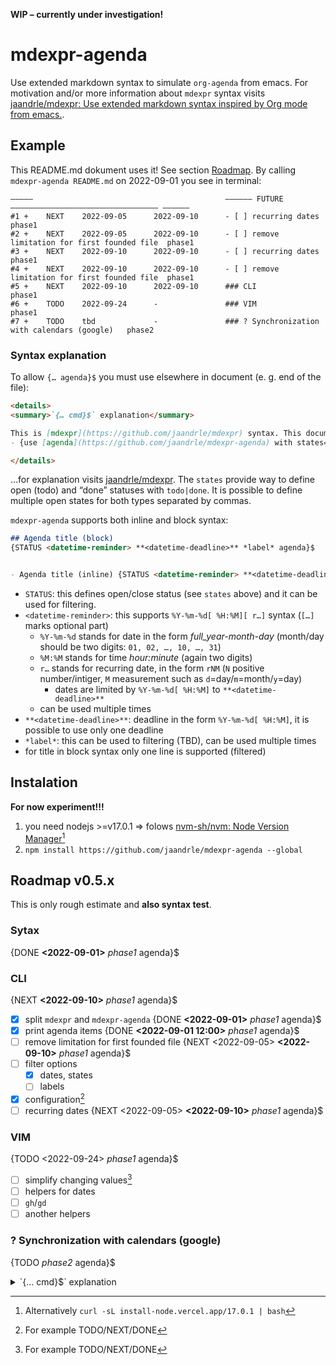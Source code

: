 **WIP – currently under investigation!**

# mdexpr-agenda
Use extended markdown syntax to simulate `org-agenda` from emacs.
For motivation and/or more information about `mdexpr` syntax visits
[jaandrle/mdexpr: Use extended markdown syntax inspired by Org mode from emacs.](https://github.com/jaandrle/mdexpr).

## Example
This README.md dokument uses it! See section [Roadmap](#roadmap).
By calling `mdexpr-agenda README.md` on 2022-09-01 you see in terminal:
```terminal
—————                                           —————— FUTURE ————————————————————————————————— ——————
#1 +    NEXT    2022-09-05      2022-09-10      - [ ] recurring dates                           phase1
#2 +    NEXT    2022-09-05      2022-09-10      - [ ] remove limitation for first founded file  phase1
#3 +    NEXT    2022-09-10      2022-09-10      - [ ] recurring dates                           phase1
#4 +    NEXT    2022-09-10      2022-09-10      - [ ] remove limitation for first founded file  phase1
#5 +    NEXT    2022-09-10      2022-09-10      ### CLI                                         phase1
#6 +    TODO    2022-09-24      -               ### VIM                                         phase1
#7 +    TODO    tbd             -               ### ? Synchronization with calendars (google)   phase2
```

### Syntax explanation
To allow `{… agenda}$` you must use elsewhere in document (e. g. end of the file):
```markdown
<details>
<summary>`{… cmd}$` explanation</summary>

This is [mdexpr](https://github.com/jaandrle/mdexpr) syntax. This document uses:
- {use [agenda](https://github.com/jaandrle/mdexpr-agenda) with states=TODO,NEXT|DONE mdexpr}$

</details>
```
…for explanation visits [jaandrle/mdexpr](https://github.com/jaandrle/mdexpr#syntax-v05x-currently).
The `states` provide way to define open (todo) and “done” statuses with `todo|done`. It is possible
to define multiple open states for both types separated by commas.

`mdexpr-agenda` supports both inline and block syntax:
```markdown
## Agenda title (block)
{STATUS <datetime-reminder> **<datetime-deadline>** *label* agenda}$


- Agenda title (inline) {STATUS <datetime-reminder> **<datetime-deadline>** *label* agenda}$
```

- `STATUS`: this defines open/close status (see `states` above) and it can be used for filtering.
- `<datetime-reminder>`: this supports `%Y-%m-%d[ %H:%M][ r…]` syntax (`[…]` marks optional part)
	- `%Y-%m-%d` stands for date in the form *full\_year-month-day*  (month/day should be two digits: `01, 02, …, 10, …, 31`)
	- `%M:%M` stands for time *hour:minute* (again two digits)
	- `r…` stands for recurring date, in the form `rNM` (`N` positive number/intiger, `M` measurement such as `d`=day/`m`=month/`y`=day)
		- dates are limited by `%Y-%m-%d[ %H:%M]` to `**<datetime-deadline>**`
	- <datetime-reminder> can be used multiple times
- `**<datetime-deadline>**`: deadline in the form `%Y-%m-%d[ %H:%M]`, it is possible to use only one deadline
- `*label*`: this can be used to filtering (TBD), can be used multiple times
- for title in block syntax only one line is supported (filtered)

## Instalation
**For now experiment!!!**

1. you need nodejs >=v17.0.1 ⇒ folows [nvm-sh/nvm: Node Version Manager](https://github.com/nvm-sh/nvm)[^node]
1. `npm install https://github.com/jaandrle/mdexpr-agenda --global`

## Roadmap v0.5.x
This is only rough estimate and **also syntax test**.

### Sytax
{DONE **<2022-09-01>** *phase1* agenda}$

### CLI
{NEXT **<2022-09-10>** *phase1* agenda}$

- [x] split `mdexpr` and `mdexpr-agenda` {DONE **<2022-09-01>** *phase1* agenda}$
- [x] print agenda items {DONE **<2022-09-01 12:00>** *phase1* agenda}$
- [ ] remove limitation for first founded file {NEXT <2022-09-05> **<2022-09-10>** *phase1* agenda}$
- [ ] filter options
	- [x] dates, states
	- [ ] labels
- [x] configuration[^prepinani]
- [ ] recurring dates {NEXT <2022-09-05> **<2022-09-10>** *phase1* agenda}$

### VIM
{TODO <2022-09-24> *phase1* agenda}$

- [ ] simplify changing values[^prepinani]
- [ ] helpers for dates
- [ ] `gh`/`gd`
- [ ] another helpers

### ? Synchronization with calendars (google)
{TODO *phase2* agenda}$


[^prepinani]: For example TODO/NEXT/DONE
[^node]: Alternatively `curl -sL install-node.vercel.app/17.0.1 | bash`

<details>
<summary>`{… cmd}$` explanation</summary>

This is [mdexpr](https://github.com/jaandrle/mdexpr) syntax. This document uses:
- {use [agenda](https://github.com/jaandrle/mdexpr-agenda) with states=TODO,NEXT|DONE mdexpr}$

</details>
